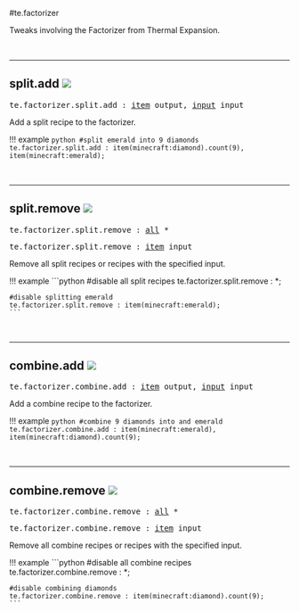 #te.factorizer

Tweaks involving the Factorizer from Thermal Expansion.

<br>

---
## split.add ![](/img/version_1.12.png)

<pre>te.factorizer.split.add : <a href="/arguments/item/">item</a> output, <a href="/arguments/input/">input</a> input</pre>

Add a split recipe to the factorizer.

!!! example
	```python
	#split emerald into 9 diamonds
	te.factorizer.split.add : item(minecraft:diamond).count(9), item(minecraft:emerald);
	```

<br>

---
## split.remove ![](/img/version_1.12.png)

<pre>te.factorizer.split.remove : <a href="/arguments/all/">all</a> *</pre>
<pre>te.factorizer.split.remove : <a href="/arguments/item/">item</a> input</pre>

Remove all split recipes or recipes with the specified input.

!!! example
	```python
	#disable all split recipes
	te.factorizer.split.remove : *;
	
	#disable splitting emerald
	te.factorizer.split.remove : item(minecraft:emerald);
	```

<br>

---
## combine.add ![](/img/version_1.12.png)

<pre>te.factorizer.combine.add : <a href="/arguments/item/">item</a> output, <a href="/arguments/input/">input</a> input</pre>

Add a combine recipe to the factorizer.

!!! example
	```python
	#combine 9 diamonds into and emerald
	te.factorizer.combine.add : item(minecraft:emerald), item(minecraft:diamond).count(9);
	```

<br>

---
## combine.remove ![](/img/version_1.12.png)

<pre>te.factorizer.combine.remove : <a href="/arguments/all/">all</a> *</pre>
<pre>te.factorizer.combine.remove : <a href="/arguments/item/">item</a> input</pre>

Remove all combine recipes or recipes with the specified input.

!!! example
	```python
	#disable all combine recipes
	te.factorizer.combine.remove : *;
	
	#disable combining diamonds
	te.factorizer.combine.remove : item(minecraft:diamond).count(9);
	```

<br>